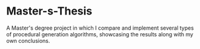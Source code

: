 # Master-s-Thesis
A Master's degree project in which I compare and implement several types of procedural generation algorithms, showcasing the results along with my own conclusions.
